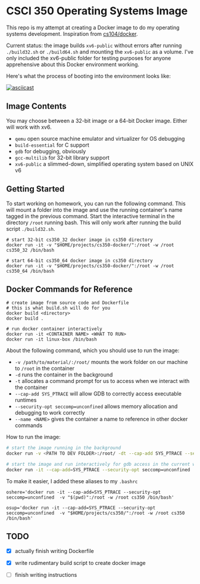 # CSCI 350 Operating Systems Image

This repo is my attempt at creating a Docker image to do my operating systems
development. Inspiration from [cs104/docker](https://github.com/csci104/docker).

Current status: the image builds `xv6-public` without errors after running
`./build32.sh` or `./build64.sh` and mounting the `xv6-public` as a volume.
I've only included the xv6-public folder for testing purposes for anyone
apprehensive about this Docker environment working.

Here's what the process of booting into the environment looks like:

[![asciicast](https://asciinema.org/a/5J991uMx9h0pa5oJipuCGSRKn.svg)](https://asciinema.org/a/5J991uMx9h0pa5oJipuCGSRKn)

## Image Contents

You may choose between a 32-bit image or a 64-bit Docker image. Either will
work with xv6.

- `qemu` open source machine emulator and virtualizer for OS debugging
- `build-essential` for C support
- `gdb` for debugging, obviously
- `gcc-multilib` for 32-bit library support
- `xv6-public` a slimmed-down, simplified operating system based on UNIX v6


## Getting Started


To start working on homework, you can run the following command. This
will mount a folder into the image and use the running container's name
tagged in the previous command. Start the interactive terminal in the
directory `/root` running bash. This will only work after running
the build script `./build32.sh`.

```shell
# start 32-bit cs350_32 docker image in cs350 directory
docker run -it -v "$HOME/projects/cs350-docker/":/root -w /root cs350_32 /bin/bash

# start 64-bit cs350_64 docker image in cs350 directory
docker run -it -v "$HOME/projects/cs350-docker/":/root -w /root cs350_64 /bin/bash
```

## Docker Commands for Reference

```shell
# create image from source code and Dockerfile
# this is what build.sh will do for you
docker build <directory>
docker build .

# run docker container interactively
docker run -it <CONTAINER NAME> <WHAT TO RUN>
docker run -it linux-box /bin/bash
```

About the following command, which you should use to run the image:

- `-v /path/to/material/:/root/` mounts the work folder on our machine to `/root` in the container
- `-d` runs the container in the background
- `-t` allocates a command prompt for us to access when we interact with the container
- `--cap-add SYS_PTRACE` will allow GDB to correctly access executable runtimes
- `--security-opt seccomp=unconfined` allows memory allocation and debugging to work correctly
- `--name <NAME>` gives the container a name to reference in other docker commands


How to run the image:

```bash
# start the image running in the background
docker run -v <PATH TO DEV FOLDER>:/root/ -dt --cap-add SYS_PTRACE --security-opt seccomp=unconfined --name cs350 cs350_<32 OR 64>

# start the image and run interactively for gdb access in the current working directory
docker run -it --cap-add=SYS_PTRACE --security-opt seccomp=unconfined  -v "$(pwd)":/root -w /root cs350 /bin/bash
```

To make it easier, I added these aliases to my `.bashrc`

```shell
oshere='docker run -it --cap-add=SYS_PTRACE --security-opt seccomp=unconfined  -v "$(pwd)":/root -w /root cs350 /bin/bash'

osup='docker run -it --cap-add=SYS_PTRACE --security-opt seccomp=unconfined  -v "$HOME/projects/cs350/":/root -w /root cs350 /bin/bash'

```

## TODO

- [x] actually finish writing Dockerfile
- [x] write rudimentary build script to create docker image
- [ ] finish writing instructions

